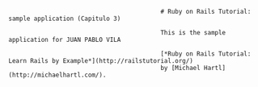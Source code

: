                                               # Ruby on Rails Tutorial: sample application (Capitulo 3)   

                                              This is the sample application for JUAN PABLO VILA

                                              [*Ruby on Rails Tutorial: Learn Rails by Example*](http://railstutorial.org/)
                                              by [Michael Hartl](http://michaelhartl.com/).

